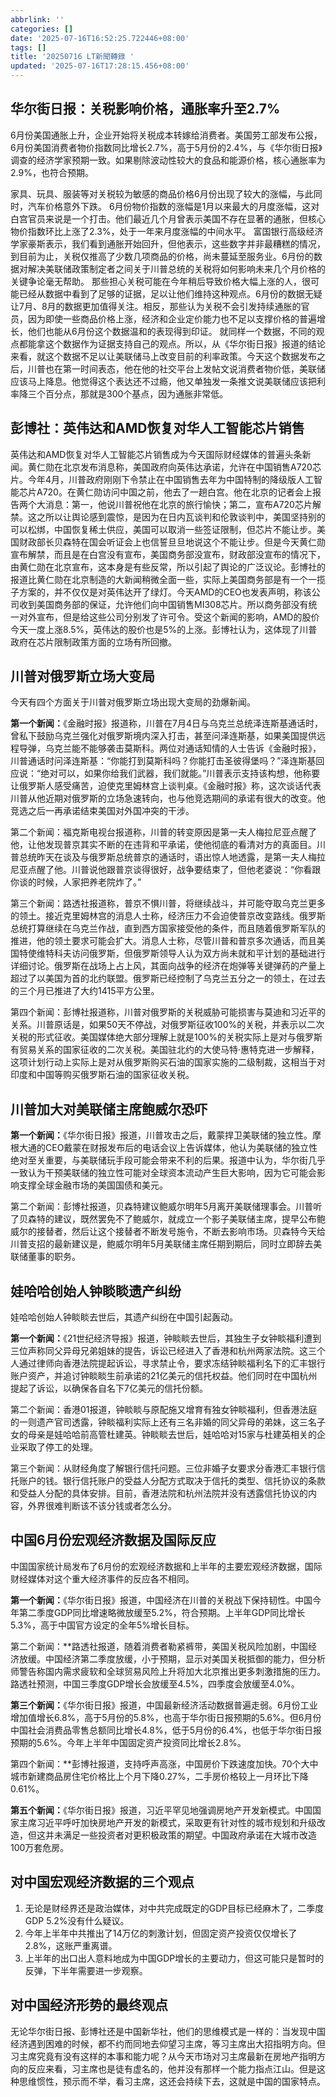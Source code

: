 ```yaml
---
abbrlink: ''
categories: []
date: '2025-07-16T16:52:25.722446+08:00'
tags: []
title: '20250716 LT新聞轉錄 '
updated: '2025-07-16T17:28:15.456+08:00'
---
```

## 华尔街日报：关税影响价格，通胀率升至2.7%

6月份美国通胀上升，企业开始将关税成本转嫁给消费者。美国劳工部发布公报，6月份美国消费者物价指数同比增长2.7%，高于5月份的2.4%，与《华尔街日报》调查的经济学家预期一致。如果剔除波动性较大的食品和能源价格，核心通胀率为2.9%，也符合预期。

家具、玩具、服装等对关税较为敏感的商品价格6月份出现了较大的涨幅，与此同时，汽车价格意外下跌。
6月份物价指数的涨幅是1月以来最大的月度涨幅，这对白宫官员来说是一个打击。他们最近几个月曾表示美国不存在显著的通胀，但核心物价指数环比上涨了2.3%，处于一年来月度涨幅的中间水平。
富国银行高级经济学家豪斯表示，我们看到通胀开始回升，但他表示，这些数字并非最糟糕的情况，到目前为止，关税仅推高了少数几项商品的价格，尚未蔓延至服务业。6月份的数据对解决美联储政策制定者之间关于川普总统的关税将如何影响未来几个月价格的关键争论毫无帮助。
那些担心关税可能在今年稍后导致价格大幅上涨的人，很可能已经从数据中看到了足够的证据，足以让他们维持这种观点。6月份的数据无疑让7月、8月的数据更加值得关注。相反，那些认为关税不会引发持续通胀的官员，因为即使一些商品价格上涨，经济和企业定价能力也不足以支撑价格的普遍增长，他们也能从6月份这个数据温和的表现得到印证。
就同样一个数据，不同的观点都能拿这个数据作为证据支持自己的观点。所以，从《华尔街日报》报道的结论来看，就这个数据不足以让美联储马上改变目前的利率政策。今天这个数据发布之后，川普也在第一时间表态，他在他的社交平台上发帖文说消费者物价低，美联储应该马上降息。他觉得这个表达还不过瘾，他又单独发一条推文说美联储应该把利率降三个百分点，那就是300个基点，因为通胀非常低。

## 彭博社：英伟达和AMD恢复对华人工智能芯片销售

英伟达和AMD恢复对华人工智能芯片销售成为今天国际财经媒体的普遍头条新闻。黄仁勋在北京发布消息称，美国政府向英伟达承诺，允许在中国销售A720芯片。今年4月，川普政府刚刚下令禁止在中国销售去年为中国特制的降级版人工智能芯片A720。在黄仁勋访问中国之前，他去了一趟白宫。他在北京的记者会上报告两个大消息：第一，他说川普祝他在北京的旅行愉快；第二，宣布A720芯片解禁。这之所以让舆论感到震惊，是因为在日内瓦谈判和伦敦谈判中，美国坚持别的可以松绑，中国恢复稀土供应，美国可以取消一些签证限制，但芯片不能让步。美国财政部长贝森特在国会听证会上也信誓旦旦地说这个不能让步。但是今天黄仁勋宣布解禁，而且是在白宫没有宣布，美国商务部没宣布，财政部没宣布的情况下，由黄仁勋在北京宣布，这本身是有些反常，所以引起了舆论的广泛议论。彭博社的报道比黄仁勋在北京制造的大新闻稍微全面一些，实际上美国商务部是有一个一揽子方案的，并不仅仅是对英伟达开了绿灯。今天AMD的CEO也发表声明，称该公司收到美国商务部的保证，允许他们向中国销售MI308芯片。所以商务部没有统一对外宣布，但是给这些公司分别发了许可令。受这个新闻的影响，AMD的股价今天一度上涨8.5%，英伟达的股价也是5%的上涨。彭博社认为，这体现了川普政府在芯片限制政策方面的立场有所回撤。

## 川普对俄罗斯立场大变局

今天有四个方面关于川普对俄罗斯立场出现大变局的劲爆新闻。

**第一个新闻：**《金融时报》报道称，川普在7月4日与乌克兰总统泽连斯基通话时，曾私下鼓励乌克兰强化对俄罗斯境内深入打击，甚至问泽连斯基，如果美国提供远程导弹，乌克兰能不能够袭击莫斯科。两位对通话知情的人士告诉《金融时报》，川普通话时问泽连斯基：“你能打到莫斯科吗？你能打击圣彼得堡吗？”泽连斯基回应说：“绝对可以，如果你给我们武器，我们就能。”川普表示支持该构想，他称要让俄罗斯人感受痛苦，迫使克里姆林宫上谈判桌。《金融时报》称，这次谈话代表川普从他近期对俄罗斯的立场急速转向，也与他竞选期间的承诺有很大的改变。他竞选之后一再承诺结束美国对外国冲突的干涉。

第二个新闻：福克斯电视台报道称，川普的转变原因是第一夫人梅拉尼亚点醒了他，让他发现普京其实不断的在违背和平承诺，使他彻底的看清对方的真面目。川普总统昨天在谈及与俄罗斯总统普京的通话时，语出惊人地透露，是第一夫人梅拉尼亚点醒了他。川普说他跟普京谈得很好，战争要结束了，但他老婆说：“你看跟你谈的时候，人家把养老院炸了。”

第三个新闻：路透社报道称，普京不惧川普，将继续战斗，并可能夺取乌克兰更多的领土。接近克里姆林宫的消息人士称，经济压力不会迫使普京改变路线。俄罗斯总统打算继续在乌克兰作战，直到西方国家接受他的条件，而且随着俄罗斯军队的推进，他的领土要求可能会扩大。消息人士称，尽管川普和普京多次通话，而且美国特使维特科夫访问俄罗斯，但俄罗斯领导人认为双方尚未就和平计划的基础进行详细讨论。俄罗斯在战场上占上风，其面向战争的经济在炮弹等关键弹药的产量上超过了以美国为首的北约联盟。俄罗斯已经控制了乌克兰五分之一的领土，在过去的三个月已推进了大约1415平方公里。

第四个新闻：彭博社报道称，川普对俄罗斯的关税威胁可能损害与莫迪和习近平的关系。川普原话是，如果50天不停战，对俄罗斯征收100%的关税，并表示以二次关税的形式征收。美国媒体绝大部分理解上就是100%的关税实际上是对与俄罗斯有贸易关系的国家征收的二次关税。美国驻北约的大使马特·惠特克进一步解释，这项计划行动上实际上是对从俄罗斯购买石油的国家实施的二级制裁，这相当于对印度和中国等购买俄罗斯石油的国家征收关税。

## 川普加大对美联储主席鲍威尔恐吓

**第一个新闻：**《华尔街日报》报道，川普攻击之后，戴蒙捍卫美联储的独立性。摩根大通的CEO戴蒙在财报发布后的电话会议上告诉媒体，他认为美联储的独立性绝对至关重要，与美联储玩手段可能会带来不利的后果。报道中认为，华尔街几乎一致认为干预美联储的独立性可能对全球资本流动产生巨大影响，因为它可能会影响支撑全球金融市场的美国国债和美元。

第二个新闻：彭博社报道，贝森特建议鲍威尔明年5月离开美联储理事会。川普听了贝森特的建议，既然罢免不了鲍威尔，就成立一个影子美联储主席，提早公布鲍威尔的接替者，然后让这个接替者不断发号施令，不断去影响市场。贝森特今天给川普支招的最新建议是，鲍威尔明年5月美联储主席任期到期后，同时立即辞去美联储董事的职务。

## 娃哈哈创始人钟睒睒遗产纠纷

娃哈哈创始人钟睒睒去世后，其遗产纠纷在中国引起轰动。

**第一个新闻：**《21世纪经济导报》报道，钟睒睒去世后，其独生子女钟睒福利遭到三位声称同父异母兄弟姐妹的提告，诉讼已经进入了香港和杭州两家法院。这三个人通过律师向香港法院提起诉讼，寻求禁止令，要求冻结钟睒福利名下的汇丰银行账户资产，并追讨钟睒睒生前承诺的21亿美元的信托权益。他们同时在中国杭州提起了诉讼，以确保各自名下7亿美元的信托份额。

第二个新闻：香港01报道，钟睒睒与原配施又增育有独女钟睒福利，但香港法庭的一则遗产官司透露，钟睒福利实际上还有三名非婚的同父异母的弟妹，这三名子女的母亲是娃哈哈前高管杜建英。钟睒睒去世后，娃哈哈对15家与杜建英相关的企业采取了停工的处理。

第三个新闻：从财经角度了解银行信托问题。三位非婚子女要求分香港汇丰银行信托账户的钱。银行信托账户的受益人分配方式取决于信托的类型、信托协议的条款和受益人分配的具体安排。目前，香港法院和杭州法院并没有透露信托协议的内容，外界很难判断该不该分钱或者怎么分。

## 中国6月份宏观经济数据及国际反应

中国国家统计局发布了6月份的宏观经济数据和上半年的主要宏观经济数据，国际财经媒体对这个重大经济事件的反应各不相同。

**第一个新闻：**《华尔街日报》报道，中国经济在川普的关税战下保持韧性。中国今年第二季度GDP同比增速略微放缓至5.2%，符合预期。上半年GDP同比增长5.3%，高于中国官方设定的全年5%增长目标。

第二个新闻：**路透社报道，随着消费者勒紧裤带，美国关税风险加剧，中国经济放缓。中国经济第二季度放缓，小于预期，显示对美国关税抵御的能力，但分析师警告称国内需求疲软和全球贸易风险上升将加大北京推出更多刺激措施的压力。路透社预测，中国三季度GDP增长会放缓至4.5%，四季度会放缓至4.0%。

**第三个新闻：**《华尔街日报》报道，中国最新经济活动数据普遍走弱。6月份工业增加值增长6.8%，高于5月份的5.8%，也高于华尔街日报预期的5.6%。但6月份中国社会消费品零售总额同比增长4.8%，低于5月份的6.4%，也低于华尔街日报预期的5.6%。今年上半年中国固定资产投资同比增长2.8%。

第四个新闻：**彭博社报道，支持呼声高涨，中国房价下跌速度加快。70个大中城市新建商品房住宅价格比上个月下降0.27%，二手房价格较上一月环比下降0.61%。

**第五个新闻：**《华尔街日报》报道，习近平罕见地强调房地产开发新模式。中国国家主席习近平呼吁加快房地产开发的新模式，采取更有针对性的城市规划和升级改造，但这并未满足一些投资者对更积极政策的期望。中国政府承诺在大城市改造100万套危房。

## 对中国宏观经济数据的三个观点

1. 无论是财经界还是政治媒体，对中共完成既定的GDP目标已经麻木了，二季度GDP 5.2%没有什么疑议。
2. 今年上半年中共推出了14万亿的刺激计划，但固定资产投资仅仅增长了2.8%，这账严重离谱。
3. 上半年的出口出人意料地成为中国GDP增长的主要动力，但这可能只是暂时的反弹，下半年需要进一步观察。

## 对中国经济形势的最终观点

无论华尔街日报、彭博社还是中国新华社，他们的思维模式是一样的：当发现中国经济遇到困难的时候，都不约而同地去仰望习主席，等习主席出大招指明方向。但习主席究竟有没有这样的本事和能力呢？从今天市场对习主席最新在房地产指明方向的反应来看，习主席也是徒有虚名的，他并没有那样一个能力指点江山。但是这种思维惯性，预示而不举，看习主席，这还会持续下去，这就是中国的国家特点。
